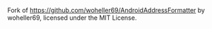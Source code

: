 Fork of https://github.com/woheller69/AndroidAddressFormatter by woheller69, licensed under the MIT
License.
